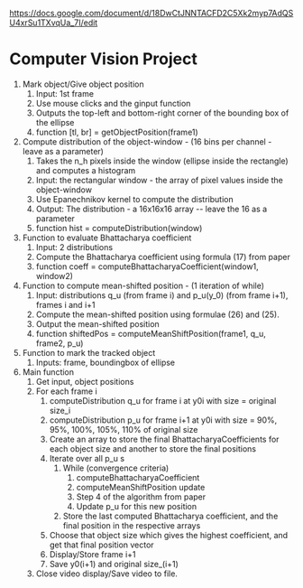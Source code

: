 https://docs.google.com/document/d/18DwCtJNNTACFD2C5Xk2myp7AdQSU4xrSu1TXvqUa_7I/edit

Computer Vision Project
=======================

1. Mark object/Give object position
   1. Input: 1st frame
   2. Use mouse clicks and the ginput function
   3. Outputs the top-left and bottom-right corner of the bounding box of the ellipse
   4. function [tl, br] = getObjectPosition(frame1)
1. Compute distribution of the object-window - (16 bins per channel - leave as a parameter)
   1. Takes the n_h pixels inside the window (ellipse inside the rectangle) and computes a histogram
   2. Input: the rectangular window - the array of pixel values inside the object-window
   3. Use Epanechnikov kernel to compute the distribution
   4. Output: The distribution - a 16x16x16 array -- leave the 16 as a parameter
   5. function hist = computeDistribution(window)
1. Function to evaluate Bhattacharya coefficient 
   1. Input: 2 distributions
   2. Compute the Bhattacharya coefficient using formula (17) from paper
   3. function coeff = computeBhattacharyaCoefficient(window1, window2)
1. Function to compute mean-shifted position - (1 iteration of while)
   1. Input: distributions q_u (from frame i) and p_u(y_0) (from frame i+1), frames i and i+1
   2. Compute the mean-shifted position using formulae (26) and (25).
   3. Output the mean-shifted position
   4. function shiftedPos = computeMeanShiftPosition(frame1, q_u, frame2, p_u)
1. Function to mark the tracked object 
   1. Inputs: frame, boundingbox of ellipse
1. Main function
   1. Get input, object positions
   2. For each frame i
      1. computeDistribution q_u for frame i at y0i with size = original size_i
      2. computeDistribution p_u for frame i+1 at y0i with size = 90%, 95%, 100%, 105%, 110% of original size
      3. Create an array to store the final BhattacharyaCoefficients for each object size and another to store the final positions
      4. Iterate over all p_u s
         1. While (convergence criteria)
            1. computeBhattacharyaCoefficient
            2. computeMeanShiftPosition update
            3. Step 4 of the algorithm from paper
            4. Update p_u for this new position
         1. Store the last computed Bhattacharya coefficient, and the final position in the respective arrays
      1. Choose that object size which gives the highest coefficient, and get that final position vector
      2. Display/Store frame i+1
      3. Save y0(i+1) and original size_(i+1)
   1. Close video display/Save video to file.